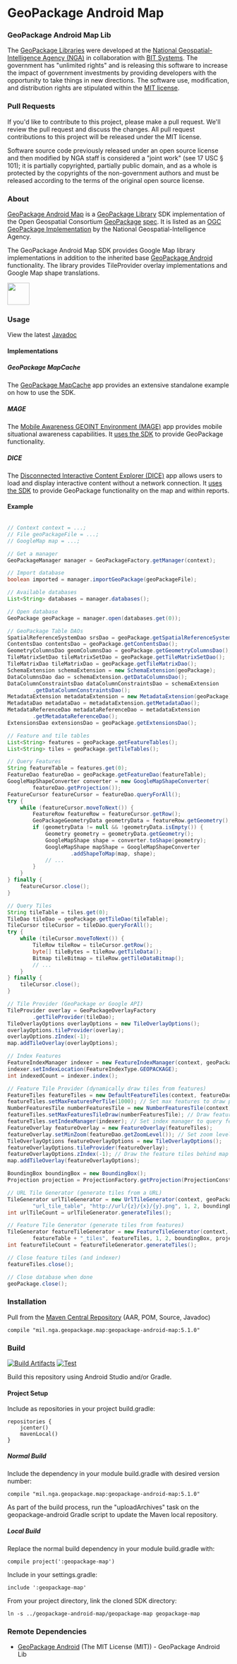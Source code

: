 # GeoPackage Android Map

### GeoPackage Android Map Lib ####

The [GeoPackage Libraries](http://ngageoint.github.io/GeoPackage/) were developed at the [National Geospatial-Intelligence Agency (NGA)](http://www.nga.mil/) in collaboration with [BIT Systems](https://www.caci.com/bit-systems/). The government has "unlimited rights" and is releasing this software to increase the impact of government investments by providing developers with the opportunity to take things in new directions. The software use, modification, and distribution rights are stipulated within the [MIT license](http://choosealicense.com/licenses/mit/).

### Pull Requests ###
If you'd like to contribute to this project, please make a pull request. We'll review the pull request and discuss the changes. All pull request contributions to this project will be released under the MIT license.

Software source code previously released under an open source license and then modified by NGA staff is considered a "joint work" (see 17 USC § 101); it is partially copyrighted, partially public domain, and as a whole is protected by the copyrights of the non-government authors and must be released according to the terms of the original open source license.

### About ###

[GeoPackage Android Map](http://ngageoint.github.io/geopackage-android-map/) is a [GeoPackage Library](http://ngageoint.github.io/GeoPackage/) SDK implementation of the Open Geospatial Consortium [GeoPackage](http://www.geopackage.org/) [spec](http://www.geopackage.org/spec/).  It is listed as an [OGC GeoPackage Implementation](http://www.geopackage.org/#implementations_nga) by the National Geospatial-Intelligence Agency.

The GeoPackage Android Map SDK provides Google Map library implementations in addition to the inherited base [GeoPackage Android](https://github.com/ngageoint/geopackage-android/) functionality.  The library provides TileProvider overlay implementations and Google Map shape translations.

<a href='http://www.opengeospatial.org/resource/products/details/?pid=1679'>
    <img src="https://github.com/ngageoint/GeoPackage/raw/master/docs/images/ogc.gif" height=50>
</a>

### Usage ###

View the latest [Javadoc](http://ngageoint.github.io/geopackage-android-map/docs/api/)

#### Implementations ####

##### GeoPackage MapCache #####

The [GeoPackage MapCache](https://github.com/ngageoint/geopackage-mapcache-android) app provides an extensive standalone example on how to use the SDK.

##### MAGE #####

The [Mobile Awareness GEOINT Environment (MAGE)](https://github.com/ngageoint/mage-android) app provides mobile situational awareness capabilities. It [uses the SDK](https://github.com/ngageoint/mage-android/search?q=GeoPackage&type=Code) to provide GeoPackage functionality.

##### DICE #####

The [Disconnected Interactive Content Explorer (DICE)](https://github.com/ngageoint/disconnected-content-explorer-android) app allows users to load and display interactive content without a network connection. It [uses the SDK](https://github.com/ngageoint/disconnected-content-explorer-android/search?q=GeoPackage&type=Code) to provide GeoPackage functionality on the map and within reports.

#### Example ####

```java

// Context context = ...;
// File geoPackageFile = ...;
// GoogleMap map = ...;

// Get a manager
GeoPackageManager manager = GeoPackageFactory.getManager(context);

// Import database
boolean imported = manager.importGeoPackage(geoPackageFile);

// Available databases
List<String> databases = manager.databases();

// Open database
GeoPackage geoPackage = manager.open(databases.get(0));

// GeoPackage Table DAOs
SpatialReferenceSystemDao srsDao = geoPackage.getSpatialReferenceSystemDao();
ContentsDao contentsDao = geoPackage.getContentsDao();
GeometryColumnsDao geomColumnsDao = geoPackage.getGeometryColumnsDao();
TileMatrixSetDao tileMatrixSetDao = geoPackage.getTileMatrixSetDao();
TileMatrixDao tileMatrixDao = geoPackage.getTileMatrixDao();
SchemaExtension schemaExtension = new SchemaExtension(geoPackage);
DataColumnsDao dao = schemaExtension.getDataColumnsDao();
DataColumnConstraintsDao dataColumnConstraintsDao = schemaExtension
        .getDataColumnConstraintsDao();
MetadataExtension metadataExtension = new MetadataExtension(geoPackage);
MetadataDao metadataDao = metadataExtension.getMetadataDao();
MetadataReferenceDao metadataReferenceDao = metadataExtension
        .getMetadataReferenceDao();
ExtensionsDao extensionsDao = geoPackage.getExtensionsDao();

// Feature and tile tables
List<String> features = geoPackage.getFeatureTables();
List<String> tiles = geoPackage.getTileTables();

// Query Features
String featureTable = features.get(0);
FeatureDao featureDao = geoPackage.getFeatureDao(featureTable);
GoogleMapShapeConverter converter = new GoogleMapShapeConverter(
        featureDao.getProjection());
FeatureCursor featureCursor = featureDao.queryForAll();
try {
    while (featureCursor.moveToNext()) {
        FeatureRow featureRow = featureCursor.getRow();
        GeoPackageGeometryData geometryData = featureRow.getGeometry();
        if (geometryData != null && !geometryData.isEmpty()) {
            Geometry geometry = geometryData.getGeometry();
            GoogleMapShape shape = converter.toShape(geometry);
            GoogleMapShape mapShape = GoogleMapShapeConverter
                    .addShapeToMap(map, shape);
            // ...
        }
    }
} finally {
    featureCursor.close();
}

// Query Tiles
String tileTable = tiles.get(0);
TileDao tileDao = geoPackage.getTileDao(tileTable);
TileCursor tileCursor = tileDao.queryForAll();
try {
    while (tileCursor.moveToNext()) {
        TileRow tileRow = tileCursor.getRow();
        byte[] tileBytes = tileRow.getTileData();
        Bitmap tileBitmap = tileRow.getTileDataBitmap();
        // ...
    }
} finally {
    tileCursor.close();
}

// Tile Provider (GeoPackage or Google API)
TileProvider overlay = GeoPackageOverlayFactory
        .getTileProvider(tileDao);
TileOverlayOptions overlayOptions = new TileOverlayOptions();
overlayOptions.tileProvider(overlay);
overlayOptions.zIndex(-1);
map.addTileOverlay(overlayOptions);

// Index Features
FeatureIndexManager indexer = new FeatureIndexManager(context, geoPackage, featureDao);
indexer.setIndexLocation(FeatureIndexType.GEOPACKAGE);
int indexedCount = indexer.index();

// Feature Tile Provider (dynamically draw tiles from features)
FeatureTiles featureTiles = new DefaultFeatureTiles(context, featureDao, context.getResources().getDisplayMetrics().density);
featureTiles.setMaxFeaturesPerTile(1000); // Set max features to draw per tile
NumberFeaturesTile numberFeaturesTile = new NumberFeaturesTile(context); // Custom feature tile implementation
featureTiles.setMaxFeaturesTileDraw(numberFeaturesTile); // Draw feature count tiles when max features passed
featureTiles.setIndexManager(indexer); // Set index manager to query feature indices
FeatureOverlay featureOverlay = new FeatureOverlay(featureTiles);
featureOverlay.setMinZoom(featureDao.getZoomLevel()); // Set zoom level to start showing tiles
TileOverlayOptions featureOverlayOptions = new TileOverlayOptions();
featureOverlayOptions.tileProvider(featureOverlay);
featureOverlayOptions.zIndex(-1); // Draw the feature tiles behind map markers
map.addTileOverlay(featureOverlayOptions);

BoundingBox boundingBox = new BoundingBox();
Projection projection = ProjectionFactory.getProjection(ProjectionConstants.EPSG_WORLD_GEODETIC_SYSTEM);

// URL Tile Generator (generate tiles from a URL)
TileGenerator urlTileGenerator = new UrlTileGenerator(context, geoPackage,
        "url_tile_table", "http://url/{z}/{x}/{y}.png", 1, 2, boundingBox, projection);
int urlTileCount = urlTileGenerator.generateTiles();

// Feature Tile Generator (generate tiles from features)
TileGenerator featureTileGenerator = new FeatureTileGenerator(context, geoPackage,
        featureTable + "_tiles", featureTiles, 1, 2, boundingBox, projection);
int featureTileCount = featureTileGenerator.generateTiles();

// Close feature tiles (and indexer)
featureTiles.close();

// Close database when done
geoPackage.close();

```

### Installation ###

Pull from the [Maven Central Repository](http://search.maven.org/#artifactdetails|mil.nga.geopackage.map|geopackage-android-map|5.1.0|aar) (AAR, POM, Source, Javadoc)

    compile "mil.nga.geopackage.map:geopackage-android-map:5.1.0"

### Build ###

[![Build Artifacts](https://github.com/ngageoint/geopackage-android-map/workflows/Build%20Artifacts/badge.svg)](https://github.com/ngageoint/geopackage-android-map/actions/workflows/build-artifacts.yml)
[![Test](https://github.com/ngageoint/geopackage-android-map/workflows/Test/badge.svg)](https://github.com/ngageoint/geopackage-android-map/actions/workflows/test.yml)

Build this repository using Android Studio and/or Gradle.

#### Project Setup ####

Include as repositories in your project build.gradle:

    repositories {
        jcenter()
        mavenLocal()
    }

##### Normal Build #####

Include the dependency in your module build.gradle with desired version number:

    compile "mil.nga.geopackage.map:geopackage-android-map:5.1.0"

As part of the build process, run the "uploadArchives" task on the geopackage-android Gradle script to update the Maven local repository.

##### Local Build #####

Replace the normal build dependency in your module build.gradle with:

    compile project(':geopackage-map')

Include in your settings.gradle:

    include ':geopackage-map'

From your project directory, link the cloned SDK directory:

    ln -s ../geopackage-android-map/geopackage-map geopackage-map

### Remote Dependencies ###

* [GeoPackage Android](https://github.com/ngageoint/geopackage-android) (The MIT License (MIT)) - GeoPackage Android Lib
